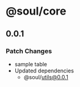 # @soul/core

## 0.0.1

### Patch Changes

- sample table
- Updated dependencies
  - @soul/utils@0.0.1
